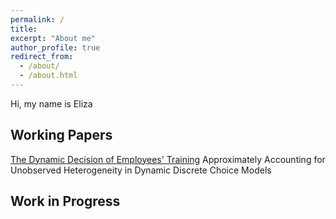 ```yaml
---
permalink: /
title: 
excerpt: "About me"
author_profile: true
redirect_from: 
  - /about/
  - /about.html
---
```


Hi, my name is Eliza

## Working Papers
  [The Dynamic Decision of Employees' Training](http://elizasg.github.io/files/training.pdf)
  Approximately Accounting for Unobserved Heterogeneity in Dynamic Discrete Choice Models

## Work in Progress

  


